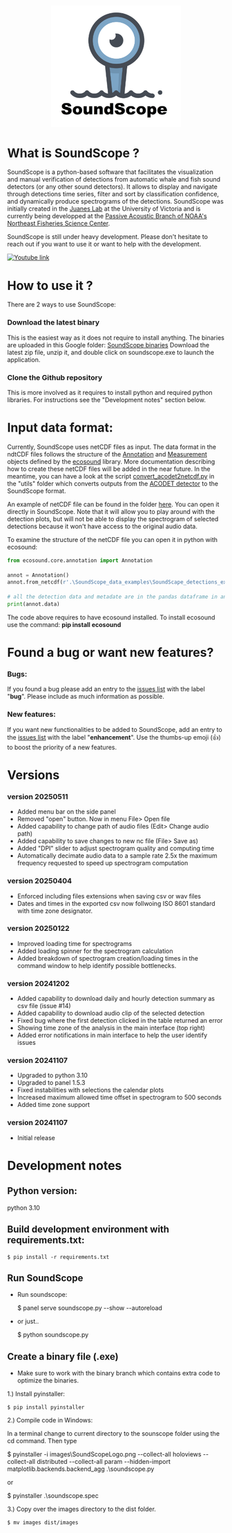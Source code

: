 <p align="center">
	<img src="/images/SoundScopeWelcome.png" width="300" />
</p>

# What is SoundScope ?
SoundScope is a python-based software that facilitates the visualization and manual verification of detections from automatic whale and fish sound detectors (or any other sound detectors). 
It allows to display and navigate through detections time series, filter and sort by classification confidence, and dynamically produce spectrograms of the detections. SoundScope was initially
created in the [Juanes Lab](https://juaneslab.weebly.com/) at the University of Victoria and is currently being developped at the [Passive Acoustic Branch of NOAA's Northeast Fisheries Science Center](https://www.fisheries.noaa.gov/new-england-mid-atlantic/endangered-species-conservation/passive-acoustic-research-northeast#:~:text=We%20use%20passive%20acoustic%20technologies,affected%20by%20human%2Dmade%20sounds). 

SoundScope is still under heavy development. Please don't hesitate to reach out if you want to use it or want to help with the development. 

[![Youtube link](https://img.youtube.com/vi/80ZeSBCuZ4U/0.jpg)](https://www.youtube.com/watch?v=80ZeSBCuZ4U)

# How to use it ?

There are 2 ways to use SoundScope:

### Download the latest binary 
This is the easiest way as it does not require to install anything. The binaries are uploaded in this Google folder: [SoundScope binaries](https://whoi-my.sharepoint.com/:f:/g/personal/xavier_mouy_whoi_edu/EtRGhOyVbSJMiLBs0DetDyEBRdaVMQP_BdA4Yoeb_if65w?e=WdTdzE)
Download the latest zip file, unzip it, and double click on soundscope.exe to launch the application.

### Clone the Github repository
This is more involved as it requires to install python and required python libraries. For instructions see the "Development notes" section below. 

# Input data format:
Currently, SoundScope uses netCDF files as input. The data format in the ndtCDF files follows the structure of the [Annotation](https://github.com/xaviermouy/ecosound/blob/master/ecosound/core/annotation.py) and [Measurement](https://github.com/xaviermouy/ecosound/blob/master/ecosound/core/measurement.py) objects defined by the [ecosound](https://github.com/xaviermouy/ecosound) library. 
More documentation describing how to create these netCDF files will be added in the near future. In the meantime, you can have a look at the script [convert_acodet2netcdf.py](https://github.com/xaviermouy/SoundScope/blob/main/utils/convert_acodet2netcdf.py) in the "utils" folder which converts outputs from the [ACODET detector](https://github.com/vskode/acodet) to the SoundScope format.

An example of netCDF file can be found in the folder [here](https://drive.google.com/drive/folders/1UCbsveXWZnqgaYKTtJ3XdINJCT15SGun?usp=drive_link). 
You can open it directly in SoundScope. Note that it will allow you to play around with the detection plots, but will not be able to display the spectrogram of selected detections because it won't have access to the original audio data.

To examine the structure of the netCDF file you can open it in python with ecosound:

```python
from ecosound.core.annotation import Annotation

annot = Annotation()
annot.from_netcdf(r'.\SoundScope_data_examples\SoundScape_detections_example.nc')

# all the detection data and metadate are in the pandas dataframe in annot.data
print(annot.data)

``` 
The code above requires to have ecosound installed. To install ecosound use the command: **pip install ecosound**

# Found a bug or want new features?

### Bugs:
If you found a bug please add an entry to the [issues list](https://github.com/xaviermouy/SoundScope/issues) with the label "**bug**". Please include as much information as possible.

### New features:
If you want new functionalities to be added to SoundScope, add an entry to the [issues list](https://github.com/xaviermouy/SoundScope/issues) with the label "**enhancement**". Use the
thumbs-up emoji (👍) to boost the priority of a new features.

# Versions
### version 20250511
- Added menu bar on the side panel
- Removed "open" button. Now in menu File> Open file
- Added capability to change path of audio files (Edit> Change audio path)
- Added capability to save changes to new nc file (File> Save as)
- Added "DPI" slider to adjust spectrogram quality and computing time
- Automatically decimate audio data to a sample rate 2.5x the maximum frequency requested to speed up spectrogram computation

### version 20250404
- Enforced including files extensions when saving csv or wav files
- Dates and times in the exported csv now follwoing ISO 8601 standard with time zone designator.

### version 20250122
- Improved loading time for spectrograms
- Added loading spinner for the spectrogram calculation
- Added breakdown of spectrogram creation/loading times in the command window to help identify possible bottlenecks.

### version 20241202
- Added capability to download daily and hourly detection summary as csv file (issue #14)
- Added capability to download audio clip of the selected detection
- Fixed bug where the first detection clicked in the table returned an error
- Showing time zone of the analysis in the main interface (top right)
- Added error notifications in main interface to help the user identify issues

### version 20241107
- Upgraded to python 3.10
- Upgraded to panel 1.5.3
- Fixed instabilities with selections the calendar plots
- Increased maximum allowed time offset in spectrogram to 500 seconds
- Added time zone support

### version 20241107
- Initial release


# Development notes

## Python version:
python 3.10

## Build development environment with requirements.txt:

    $ pip install -r requirements.txt

## Run SoundScope

- Run soundscope:

    $ panel serve soundscope.py --show --autoreload

- or just..

    $ python soundscope.py

## Create a binary file (.exe)

- Make sure to work with the binary branch which contains extra code to optimize the binaries.

1.) Install pyinstaller:

    $ pip install pyinstaller

2.) Compile code in Windows: 

In a terminal change to current directory to the sounscope folder using the cd command. Then type

   $ pyinstaller -i images\SoundScopeLogo.png --collect-all holoviews --collect-all distributed --collect-all param --hidden-import matplotlib.backends.backend_agg .\soundscope.py

or 

   $ pyinstaller .\soundscope.spec

3.) Copy over the images directory to the dist folder.

    $ mv images dist/images